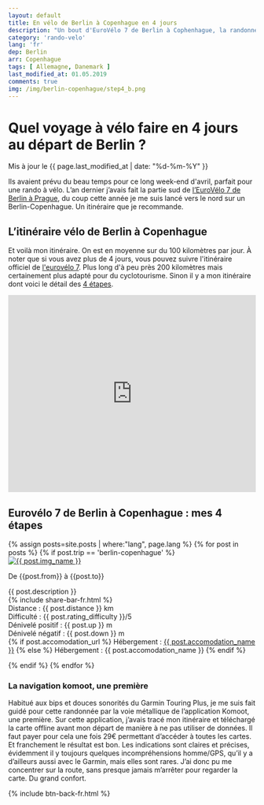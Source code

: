 ```yaml
---
layout: default
title: En vélo de Berlin à Copenhague en 4 jours
description: "Un bout d'EuroVélo 7 de Berlin à Cophenhague, la randonnée vélo des lacs du Mecklembourg et de la mer baltique. Idéal pour un long week-end prolongé de 4 jours. Compte-rendu."
category: 'rando-velo'
lang: 'fr'
dep: Berlin
arr: Copenhague
tags: [ Allemagne, Danemark ]
last_modified_at: 01.05.2019
comments: true
img: /img/berlin-copenhague/step4_b.png
---
```


<div class="container blog">
  <div class="row">
      <h1>Quel voyage à vélo faire en 4 jours au départ de Berlin ?</h1>
      Mis à jour le {{ page.last_modified_at | date: "%d-%m-%Y" }}<br/>
      <p>Ils avaient prévu du beau temps pour ce long week-end d'avril, parfait pour une rando à vélo. L’an dernier j’avais fait la partie sud de <a href="/rando-velo/berlin-prague.html">l’EuroVélo 7 de Berlin à Prague</a>, du coup cette année je me suis lancé vers le nord sur un Berlin-Copenhague. Un itinéraire que je recommande.</p>
      <h2>L’itinéraire vélo de Berlin à Copenhague</h2>
        <div class="col-sm-6">
      <p>Et voilà mon itinéraire. On est en moyenne sur du 100 kilomètres par jour. À noter que si vous avez plus de 4 jours, vous pouvez suivre l'itinéraire officiel de <a href="http://www.eurovelo.com/fr/eurovelos/eurovelo-7/pays/allemagne-1/berlin/veloroute-berlin-copenhague"> l'eurovélo 7</a>. Plus long d'à peu près 200 kilomètres mais certainement plus adapté pour du cyclotourisme. Sinon il y a mon itinéraire dont voici le détail des <a href="#etapes">4 étapes</a>.</p></div>
      <div class="col-sm-6">
      <iframe src="https://www.komoot.com/tour/62695337/embed?profile=1" width="100%" height="400" frameborder="0" scrolling="no"></iframe>
    </div>
      
  </div>
</div>

<div class="container blog">
  <h2 id="etapes">Eurovélo 7 de Berlin à Copenhague : mes 4 étapes</h2>
  {% assign posts=site.posts | where:"lang", page.lang %}
    {% for post in posts %}
      {% if post.trip == 'berlin-copenhague' %}

<div class="row vcenter">

<div class="col-sm-5">
  <a href="{{ post.map_url }}"><img src="{{ post.img }}" alt="{{ post.img_name }}" class="img responsive img-rounded"></a>
  
  </div>

<div class="col-sm-7">
    <p id="post_title">De {{post.from}} à {{post.to}}</p>
      {{ post.description }}<br/>
      {% include share-bar-fr.html %} <br/>
      Distance : {{ post.distance }} km<br/>
      Difficulté : {{ post.rating_difficulty }}/5<br/>
      Dénivelé positif : {{ post.up }} m<br/>
      Dénivelé négatif : {{ post.down }} m<br/>
      {% if post.accomodation_url  %}
      Hébergement : <a href="{{ post.accomodation_url }}" target="_blank">{{ post.accomodation_name }}</a>
      {% else %}
      Hébergement : {{ post.accomodation_name }}
      {% endif %}
</div>
</div>

<div id="spacer">
</div>

  {% endif %}
  {% endfor %}

<h3>La navigation komoot, une première</h3>
<p>Habitué aux bips et douces sonorités du Garmin Touring Plus, je me suis fait guidé pour cette randonnée par la voie métallique de l’application Komoot, une première. Sur cette application, j’avais tracé mon itinéraire et téléchargé la carte offline avant mon départ de manière à  ne pas utiliser de données. Il faut payer pour cela une fois 29€ permettant d’accéder à toutes les cartes. Et franchement le résultat est bon. Les indications sont claires et précises, évidemment il y toujours quelques incompréhensions homme/GPS, qu’il y a d’ailleurs aussi avec le Garmin, mais elles sont rares. J’ai donc pu me concentrer sur la route, sans presque jamais m’arrêter pour regarder la carte. Du grand confort.</p>

{% include btn-back-fr.html %}
</div>
